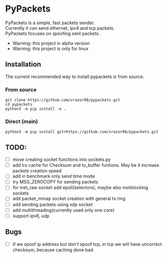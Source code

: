 # PyPackets
PyPackets is a simple, fast packets sender.  
Currently it can send ethernet, ipv4 and tcp packets.  
PyPackets focuses on spoofing sent packets.   

- Warning: this project in alpha version 
- Warning: this project is only for linux 

## Installation
The current recommended way to install pypackets is from source.  
### From source
```
git clone https://github.com/vrazor08/pypackets.git
cd pypackets
python3 -m pip install -e .
```
### Direct (main)
```
python3 -m pip install git+https://github.com/vrazor08/pypackets.git
```

## TODO:
- [ ] move creating socket functions into sockets.py
- [ ] add lru cache for Checksum and to_buffer funtions. May be it increase packets creation speed
- [ ] add in benchmark only send time mode
- [ ] try MSG_ZEROCOPY for sending packets
- [ ] for inet_raw socket add epoll(selectors), maybe also nonblocking sockets
- [ ] add packet_mmap socket creation with general tx ring
- [ ] add sending packets using xdp socket
- [ ] add multithreading(currently used only one core)
- [ ] support ipv6, udp

## Bugs
- [ ] if we spoof ip address but don't spoof tcp, in tcp we will have uncorrect checksum, because caching done bad
